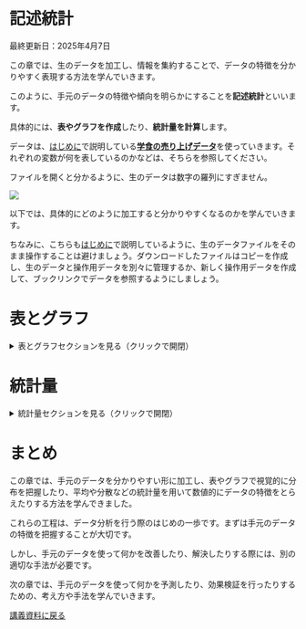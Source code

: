 # 記述統計

最終更新日：2025年4月7日

この章では、生のデータを加工し、情報を集約することで、データの特徴を分かりやすく表現する方法を学んでいきます。

このように、手元のデータの特徴や傾向を明らかにすることを**記述統計**といいます。

具体的には、**表やグラフを作成**したり、**統計量を計算**します。

データは、[はじめに](dataintro_intro.html)で説明している[**学食の売り上げデータ**](https://github.com/ayakanakamuraecon/handout/blob/main/docs/data/sales.csv)を使っていきます。それぞれの変数が何を表しているのかなどは、そちらを参照してください。

ファイルを開くと分かるように、生のデータは数字の羅列にすぎません。

![](fig_dataintro_ok.png)

以下では、具体的にどのように加工すると分かりやすくなるのかを学んでいきます。

ちなみに、こちらも[はじめに](dataintro_intro.html)で説明しているように、生のデータファイルをそのまま操作することは避けましょう。ダウンロードしたファイルはコピーを作成し、生のデータと操作用データを別々に管理するか、新しく操作用データを作成して、ブックリンクでデータを参照するようにしましょう。

# 表とグラフ
<details>
<summary>表とグラフセクションを見る（クリックで開閉）</summary>

## 度数分布表

学食の売り上げ向上を目指すためには、まず現状を知る必要があります。ここでは、学食での1回の買い物あたりの売上金額がどのように分布しているかを見てみましょう。売上金額（`sales`変数）を$100$刻みで区切って表にまとめるだけでも見やすくなります。これを**度数分布表**といいます。

| **階級** | **階級値** | **度数** | **相対度数** | **累積相対度数** |
| --- | --- | --- | --- | --- |
| 200～299 | 250 | 1 | 0.002 | 0.002 |
| 300～399 | 350 | 143 | 0.279 | 0.281 |
| 400～499 | 450 | 310 | 0.605 | 0.887 |
| 500～599 | 550 | 58 | 0.113 | 1.000 |
|          | 合計 | 512 | 1.000 |      |

度数分布表は、以下のような項目で構成されています。

##### 階級
まとめる値の範囲（ここでは100円刻みですが、扱うデータの単位によって適切な範囲を決める必要があります）

（例）200以上300未満の階級、1000以上2000未満の階級、など

- 階級値

その階級を代表する値であり、各階級の中央の値のこと

（例）200以上300未満の階級の階級値は250

##### 度数
階級内に所属する観測値の数

（例）200以上300未満の値をとる観測値が1個あるとき、度数は1

##### 相対度数
サンプルサイズに占める度数の割合 $\left(= \frac{度数}{サンプルサイズ}\right)$

（例）サンプルサイズが512、250の階級の度数が1のとき、相対度数は$\frac{1}{512} = 0.002$

##### 累積相対度数
1番小さい階級からその階級までの相対度数を足し合わせたもの

（例）250の階級の相対度数が$0.002$、350の階級の相対度数が$0.279$のとき、累積相対度数はそれぞれ$0.002$、$0.002 + 0.279 = 0.281$

### Excelで度数分布表を作る

度数分布表は、データの特徴をつかむための第一歩です。

Excelは、セルに「`= 2 + 3`」や「`= SUM(A1:Z100)`」を入力することで、つまり、**「`= 計算式`」や「`= 関数`」を入力する**ことで、計算結果を表示してくれます。
Excelで度数分布表を作成するときは、度数、相対度数、累積相対度数を次のような関数を使って計算していきます。

##### 度数
`COUNTIFS`関数を使い、**階級の下限値以上**かつ**階級の上限値未満**の観測値の個数を計算する。

###### `COUNTIFS`関数

複数の範囲のセルに条件を適用して、すべての条件が満たされた回数をカウントする関数です。

`COUNTIFS(検索条件範囲1, "条件1", [検索条件範囲2, "条件2"], ...)` 

（例）200以上300未満の観測値の個数：`= COUNTIFS($A:$A:, ">=200", $A:$A:, "<300")`

![](fig_dataintro_freqtab_freq.png)

- 検索条件範囲は、普通に選択しただけだと、他のセルに関数をコピペしたときに、参照元のセルとコピペ先の位置関係に応じてデータの範囲も移動してしまいます。同じ関数を何回か使う必要があり、その際にデータの範囲を固定したいときは、列と行の英数字の前に`$`を付けると便利です。
    - 列と行を固定したいとき：`$A$1:$B$20`
    - 列を固定したいとき：`$A1:$B20`
    - 行を固定したいとき：`A$1:B$20`
    
    関数を入力しているセルを選択している状態でF4を押すと切り替えられます。
    
- 条件には比較演算子（数字の大小を比較する記号）を使います。これらの記号は、他のプログラミング言語でも共通なので、ぜひ覚えてください。
    
    
    | `A < B` | AはBより小さい |
    | --- | --- |
    | `A > B` | AはBより大きい |
    | `A <= B` | AはB以下 |
    | `A >= B` | AはB以上 |
    | `A = B` | AとBは等しい |
    | `A != B` | AとBは等しくない |

ついでに、`SUM`関数で度数の合計（つまり、サンプルサイズ）を計算しておくと、この後の作業が少し楽になります。

###### `SUM`関数

`SUM(データの範囲)` 
（例）度数の合計：`=SUM(G2:G5)`

![](fig_dataintro_freqtab_total.png)

##### 相対度数

すでに計算した度数セルと度数の合計セルを使い、 $\frac{度数}{サンプルサイズ}$を計算する

![](fig_dataintro_freqtab_ratio.png)

##### 累積相対度数
それまでの累積相対度数とその階級の相対度数を足す
（例）

- 200以上300未満の階級の累積相対度数：`=H2`
- 300以上400未満の階級の累積相対度数：`=I2 + H3`

![](fig_dataintro_freqtab_crf.png)

すべての階級についてそれぞれの値を計算することで、度数分布表を作成できます。

![](fig_dataintro_freqtab_all.png)


これで、売上金額の分布を把握することができました。

## データのビジュアル化

度数分布表はデータの特徴をとらえるのに便利ですが、さらに「見える化」することで、よりデータの特徴をとらえやすくなります。

次は、度数分布表を見える化した**ヒストグラム**と、その他の代表的なグラフを作成していきましょう。

### ヒストグラム

階級値を横軸に、度数を縦軸にとったグラフを**ヒストグラム**といいます。

![度数分布表](fig_dataintro_freqtab_all.png)

![ヒストグラム](fig_dataintro_hist.png)

どちらにも階級値と度数の情報は含まれますが、ヒストグラムの方がより視覚的にデータの特徴をつかめることが分かると思います。

> - 380円～480円のデータが多い。
> - 330円以下と530円以上のデータは少ない。
> - 430円を中心に、ほぼ左右対称に分布している。
> - ほとんどのデータが330円～530円の間に分布している。


といったことが読み取れるのではないでしょうか。

#### Excelでヒストグラムを作る

Excelでは、生のデータから直接ヒストグラムを作ることができます。

1. データを選択した状態で「挿入」→「グラフ」→「ヒストグラム」を選択する
2. バー（ビンと呼ぶ）の幅を変えたいときは、グラフを右クリックし、「グラフエリアの書式設定」→「軸のオプション（横 項目軸）」→ヒストグラムアイコンをクリック→「ビンの幅」を適切な幅に変更する

![手順1](fig_dataintro_hist_gen.png)

![手順2](fig_dataintro_hist_bin.png)

#### ヒストグラムと棒グラフ

ヒストグラムとよく似たグラフに、**棒グラフ**があります。

![](fig_dataintro_bar.png)

どちらを使っても同じかと思われがちですが、実はこの2つはさまざまな点で異なります。

|  | **ヒストグラム** | **棒グラフ** |
| --- | --- | --- |
| **データの種類** | 連続した数値データ | カテゴリデータ |
| **横軸の順番** | 連続した順番で並べる | 決まりはない |
| **縦軸** | 度数 | 度数に限らない |
| **用途** | 分布をみる | 数量の大小を比較する |
| **バーが示すもの** | バーの**面積**が度数（or 相対度数）を示す | バーの高さが数字の大小を示す |
| **棒の間の間隔** | なし | あり |

例えば、同じ人口を表すとしても、年齢階級ごとの人口や所得階級ごとの人口などを表す際にはヒストグラムが適切であるのに対し、地域別人口や誕生月別人口を表す際には棒グラフが適切です。

### 箱ひげ図

ヒストグラムと並んで使いこなせるようになってほしいグラフが**箱ひげ図**です。

![](fig_dataintro_box.png)

四角い箱とその両端から生えているひげから構成されているグラフで、データのばらつきを示すのに用いられます。

箱ひげ図は四分位数と最大値・最小値を表しています。小さい方から見て

- 最小値：ひげの下端
- 第1四分位数（下位25％の値）：箱の下底
- 第2四分位数（下位50％の値、中央値）：箱の中央の線
- 第3四分位数（下位75％の値）：箱の上底
- 最大値：ひげの上端

で表されています（下図参照）。

![](fig_dataintro_boxex.png)

中央値については[中央値](#中央値)セクションも参照してください。


ヒストグラムでもデータのばらつきを見ることはできますが、分布の情報を四分位数に集約し、情報を落とすことで、**より分布のばらつきに注目できる点**、**複数のデータの比較が容易な点**がメリットです。

#### Excelで箱ひげ図を作る

[Excelでヒストグラムを作る](#excelでヒストグラムを作る)の手順1で、ヒストグラムの代わりに箱ひげ図を選択すれば、簡単に箱ひげ図を作成できます。

![](fig_dataintro_box_gen.png)

### その他の代表的なグラフ

他に、よく使われる代表的なグラフを紹介します。それぞれのグラフが得意なデータがあるので、データの特性に合わせて適切なグラフを選ぶことが重要です。

ちなみに、データの特性を分かりやすく伝えるためには、余分な装飾は省くことが望ましいです。3Dにしない、影を付けない、過度にカラフルにしないようにし、できるだけシンプルで色数を抑えたグラフになるよう意識しましょう。

逆に言えば、装飾が多いグラフは、データの特性を覆い隠しているケースもあります。グラフを解釈するときには、そのグラフが何を伝えたいグラフなのかを考えながら解釈するのが良いでしょう。

#### 折れ線グラフ

数的データの**時間的な変化**を示す際に用いられるグラフです。

以下のグラフは、学食の売り上げデータから作成した、時間当たりの売り上げです。

![](fig_dataintro_line.png)

他にも、例えば年別の人口推移、月別の飛行機のチケット代の推移、年別の米の価格の推移など、時系列データの表示に適しています。

> **注意点**
> 
> - 複数のデータを重ねるときは、色分けや目盛りを工夫する
> 
> （例）
> 
>     - 線の区別がつきやすいよう、色分けをしたり、実線と破線を使い分けたりする
>     - 縦軸の目盛りが$0$から始まると変化がとらえづらいときは、適宜目盛りを省略する
>     - 数値が大きく異なるグラフを重ねるときは、一方の目盛りを右側に配置する

#### 円グラフ・帯グラフ

カテゴリデータの各項目が全体に占める割合を示す際に用いられるグラフです。

以下のグラフは、学食の売り上げデータから作成した、購入品の内訳です。

![円グラフ](fig_dataintro_pie.png)

![帯グラフ](fig_dataintro_stack.png)

他にも、国籍別外国人の割合、血液型、男女比などのデータを表示する際に適しています。

> **注意点**
> 
> - カテゴリは、（円グラフのときは）12時の位置から時計回りに、（帯グラフのときは）左から順に、大きい順で並べる
>     - その他は1番最後
> - 面積が小さいと見づらいので、割合が小さいものはまとめてその他にする
> - データに順序（例えば、「とても満足」「満足」「不満」「とても不満」など）がある場合は、割合順ではなくデータの順序通りに並べる

#### Excelでさまざまなグラフを作る

[Excelでヒストグラムを作る](#excelでヒストグラムを作る)の手順1で、ヒストグラムの代わりに作りたいグラフを選択することで、さまざまなグラフを作ることができます。

![折れ線グラフ](fig_dataintro_line_gen.png)

![円グラフ](fig_dataintro_pie_gen.png)

</details>

# 統計量

<details>
<summary>統計量セクションを見る（クリックで開閉）</summary>

ビジュアル化は便利ですが、問題点もあります。

##### グラフから受ける印象が人によって異なってしまう

同じヒストグラムを見ても、データがまんべんなく分布していると感じる人もいれば、まとまって分布していると感じる人もいるでしょう。

##### 複数のデータを比較することが難しい

それぞれのデータの特徴はどの程度似通っていて、どの程度異なるのか、その判断も人によって異なるでしょう。

このような問題点を解決するために、グラフとともに**統計量**（データの特徴を数値に集約すること）を計算していくことが大切です。

ここでは、代表的な統計量として、**平均**、**中央値**、**分散**、**標準偏差**、**共分散**、**相関係数**の計算方法を学びます。

## 平均・中央値

データの中心を示す代表的な統計量として、**平均**と**中央値**がよく用いられます。

これらは一見似ているように思われがちですが、それぞれに特性と留意点があり、適切な使い分けが求められます。

##### 平均

**平均**（average, mean）は、データの中心（重心）を表す数値です。

$n$個の観測値からなるデータ$(x_{1}, \cdots, x_{n})$の平均$\bar{x}$は、

$$
\bar{x} = \frac{1}{n}(x_{1} + \cdots + x_{n}) = \frac{1}{n}\sum_{i=1}^{n}x_{i}
$$

で表されます。つまり、**観測値の値の合計を、観測値の個数（データサイズ）で割ったもの**です。

**特徴**

- データは平均の周辺に分布する
- 多く現れる値に影響を受ける
- 極端な値（外れ値）に**大きく影響を受ける**

##### 中央値

**中央値**（median）は、**データを小さい順に並べたときに中央に位置するデータの値**のことです。

例えば、$\{4, 1, 3, 2, 5\}$というデータを考えてみましょう。
5つのデータを小さい順に並べると、$\{1, 2, 3, 4, 5\}$となります。
このとき、$3$は小さい方から数えて3番目かつ大きい方から数えて3番目という、中央に位置するデータなので、このときの中央値は$3$になります。

次に、$\{4, 1, 3, 6, 2, 5\}$というデータを考えてみましょう。
6つのデータを小さい順に並べると、$\{1, 2, 3, 4, 5, 6\}$となります。
ちょうど中央に位置するデータはありません。
このときは、小さい方から3番目に位置するデータである$3$と、大きい方から3番目に位置するデータである$4$の平均、つまり$\frac{3 + 4}{2} = 3.5$が中央値になります。

**特徴**

- データが中央値の周辺に分布するとは限らない
- 極端な値に**影響を受けにくい**

このように、平均と中央値にはそれぞれ異なる強みがあります。

どちらか一方だけを見るだけではデータの特徴をうまくとらえられない可能性があるため、データを扱う際には、必ず平均と中央値の両方を比較し、**多角的な視点で分布を把握することが大切**です。

さらに、統計量だけを眺めるのではなく、ヒストグラムなどのグラフを用いて、全体の分布を把握することも必要です。

グラフと統計量は、どちらか一方を採用すれば良いというものではなく、どちらも併用することで、お互いの弱点をカバーし、データへの理解を深めてくれるものなのです。

### Excelで平均と中央値を計算する

学食の売上金額データを用いて平均を計算しましょう。Excelでは`AVERAGE`関数を使います。

###### `AVERAGE`関数

`AVERAGE(データの範囲)` 

（例）`sales`変数の平均：`=AVERAGE(A:A)` 

![](fig_dataintro_mean.png)

平均を計算することで、データの中心（重心）を知ることができました。学食の売り上げデータでは、1回あたりの購入金額は、428.57円のようです。

次に、同じく売上金額データを用いて中央値を計算しましょう。Excelでは`MEDIAN`関数を使います。関数名は異なりますが、使い方は`AVERAGE`関数と同じです。

###### `MEDIAN`関数

`MEDIAN(データの範囲)` 

（例）`sales`変数の中央値：`=MEDIAN(A:A)` 

![](fig_dataintro_med.png)

### 度数分布表から平均を求める

度数分布表しか得られない場合でも、階級値と相対度数から平均を求めることができます。

政府機関や民間調査機関が公表するデータは、あらかじめ度数分布表に集計されていることも多いため、ぜひ覚えておきましょう。

度数分布表を使うときは、**階級値と相対度数をかけたものをすべての階級値について合計**します。

相対度数は $\frac{度数}{サンプルサイズ}$ で求められるため、**階級値 $\times$ 相対度数という式は、観測値をすべて階級値に置き換えたときの平均の式と一致**します（確認してみてください）。

Excelでは、`SUMPRODUCT`関数を使います。

###### `SUMPRODUCT`関数

`SUMPRODUCT(配列1, 配列2, ...)` 

`SUMPRODUCT`関数は、指定した配列の同じ行同士を掛け算し、それを合計する関数です。

（例）`sales`変数の度数分布表から平均を求める：`=SUMPRODUCT(F2:F5, H2:H5)` 

![](fig_dataintro_tabmean.png)

今回は階級値と相対度数の2つの配列を使っていますが、より多くの配列を指定することもできます。

## 分散と標準偏差

データの特徴を知るためには、データの中心だけではなく、**データのばらつきを知ることも大切**です。

例えば、以下のような例を考えてみましょう。

1. 5人の購入金額は、それぞれ $\{500, 500, 500, 500, 500\}$ （円）
2. 5人の購入金額は、それぞれ $\{100, 300, 500, 700, 900\}$ （円）

どちらも平均購入金額では500円になりますが、内訳は大きく異なります。

ケース1では全員が同じ金額を支払っているため、同じ商品を購入している可能性が高いです。売上を伸ばすためには、その商品名を広告の全面に打ち出したり、売り切れないよう仕入れを増やすことが考えられるかもしれません。

一方ケース2では全員がバラバラの商品を購入しているため、特定の商品の販促だけに注力していると、売上が下がってしまうかもしれません。

このように、ばらつきはデータの特徴を表す大事な指標です。

データのばらつきを表す指標が、**分散**と**標準偏差**です。データ$(x_{1}, \cdots, x_{n})$の**分散$\sigma^2$は**、

$$
\sigma^2 = \frac{1}{n}\{(x_{1} - \bar{x})^2 + \cdots + (x_{n} - \bar{x})^2\} = \frac{1}{n}\sum_{i=1}^{n}(x_{i} - \bar{x})^2
$$

で求められます。つまり、**各観測値の平均からの乖離（偏差）の2乗和の平均**です。

**標準偏差 $\sigma$ は、分散の平方根を取って元のデータと単位をそろえた指標**です。

どちらも必ず**0以上の値**をとり、**値が大きいほどばらつきが大きい**（ $=$ 平均から離れた観測値が多い）ことを意味します。

### Excelで分散と標準偏差を計算する

学食の売上金額の分散と標準偏差を計算しましょう。Excelでは、分散には`VAR.P`関数、標準偏差には`STDEV.P`関数を使います。

###### `VAR.P`関数

`VAR.P(データの範囲)` 

（例）`sales`変数の分散：`=VAR.P(A:A)` 

![](fig_dataintro_var.png)

###### `STDEV.P`関数

`STDEV.P(データの範囲)` 

（例）`sales`変数の分散：`=STDEV.P(A:A)` 

![](fig_dataintro_std.png)

分散と標準偏差を求めることで、データのばらつきを知ることができました。学食の売り上げデータでは、購入金額は平均で52.7円、平均から離れているようです。

##### `.P`関数と`.S`関数

`VAR.P`関数と`STDEV.P`関数には、似た関数で`VAR.S`関数と`STDEV.S`関数が存在します。

実は2種類の関数は微妙に用途が異なります。

######  `.P`関数

厳密には標本分散を計算する関数です。

標本分散とは、文字通り手元にあるデータの分散を意味します。

手元のデータが、**性質を知りたい対象（母集団）全体と見なせるとき**や、**単に手元のデータの分散を知りたいとき**に使用します。

###### `.S`関数

こちらは不偏分散を計算する関数です。

不偏分散とは、手元のデータが母集団全体だと見なせないときに、**手元のデータから母集団の分散を推定するとき**に使用します。

ただし、データ$(x_{1}, \cdots, x_{n})$の**不偏分散$s^2$は**、

$$
s^2 = \frac{1}{n-1}\{(x_{1} - \bar{x})^2 + \cdots + (x_{n} - \bar{x})^2\} = \frac{1}{n-1}\sum_{i=1}^{n}(x_{i} - \bar{x})^2
$$

で求められ、**標本分散$\sigma^2$との違いは、$\frac{1}{n}$ をかけるか、$\frac{1}{n-1}$ をかけるかだけ**です。サンプルサイズ $n$ が大きいときにはほぼ同じような値になるため、十分なサイズのデータを集めることができれば、どちらを使うかはあまり気にしなくても良いでしょう。

## 共分散と相関係数

これまでは1変数（1つの調査項目）について平均や分散などの指標に注目してきました。ですが、一般的に、因果関係や予測値を知りたいときには、少なくとも2つの事柄の関係をチェックする必要があります。

例えば、学食の売上を上げていくためには、売上金額が時間や気温など、ほかのどのような変数と連動しているかを知ることも大事でしょう。

![](fig_dataintro_datesales.png)

上図は、売上金額と購入日のデータを並べたものですが、生のデータを一見しただけでは、両者にどのような関係があるのか（あるいはないのか）を読み取ることは難しいと思います。

ここでは、2変数の関係を把握するための手法を学びましょう。

### 散布図

2変数の関係を視覚的に把握するには**散布図**が便利です。

散布図は、**横軸に一方の変数、縦軸にもう一方の変数をとり、各データが当てはまるところに点を打って示す（プロットする）グラフ**です。

具体的に、売上金額と日付の関係を考えてみましょう。日付を横軸、売上金額を縦軸にとったとき、手元にある購入ID $i$ のデータは $(日付, 売上金額) = (x_{i}, y_{i})$ と表すことができます。この $(x_{i}, y_{i})$ を座標とする点を平面上に表したものが散布図です。

![](fig_dataintro_dot.png)

2つの変数が連動して動くことを**相関**と呼びます。

- 一方が増加（減少）すればもう一方も増加（減少）する傾向があるとき、2変数間に**正の相関**があるという。
- 一方が増加（減少）すればもう一方は減少（増加）する傾向があるとき、2変数間に**負の相関**があるという。

#### Excelで散布図を作る

[Excelでヒストグラムを作る](#excelでヒストグラムを作る)の手順1で、相関を見たい2変数のデータ範囲を選択し、散布図を選択することで、簡単に散布図を作ることができます。

![](fig_dataintro_dot_gen.png)


### 共分散

散布図は、2変数間の相関を視覚的に把握するのに便利ですが、散布図の軸のとり方や縦横の比によっては、**情報を読み誤る危険性**があったり、1組の変数の相関を別の組の変数の相関と**比較することが難し**かったりと、問題点もあります。

このような問題点を克服するために、2変数の相関を数値化した**共分散**を計算していきましょう。

$n$個の観測値のペアからなるデータ$\{(x_{1}, y_{1}), \cdots, (x_{n}, y_{n})\}$の共分散$\sigma_{xy}$は、

$$
\sigma_{xy} = \frac{1}{n}\sum_{i=1}^{n}(x_{i}-\bar{x})(y_{i} - \bar{y})
$$

で求められます。つまり、 **$x$ と $y$ それぞれの観測値からそれぞれの平均を引いたもの（$x$ と $y$ それぞれの偏差）をかけたものの平均**です。

共分散は、 $x$ と $y$ に**正の相関があるときは正の値**、**負の相関があるときは負の値**をとります。共分散がゼロとなるときは**無相関**であるといいます。

#### Excelで共分散を計算する

学食データの売上金額と時間変数の共分散を計算してみましょう。Excelでは`COVARIANCE.P`関数を使います。

※`COVARIANCE.P`関数と`COVARIANCE.S`関数の違いは、[`.P`関数と`.S`関数](#`.P`関数と`.S`関数)を参照してください。

###### `COVARIANCE.P`関数

`COVARIANCE.P(データの範囲1, データの範囲2)` 

（例）`sales`変数と`date`変数の共分散：`=COVARIANCE.P(A:A, B:B)` 

![](fig_dataintro_cov.png)

共分散を計算することで、2変数の相関の強さを知ることができました。売上金額と時間の共分散は$-64.14$、つまり、時間と売上の間には負の相関があるようです。

**共分散を解釈するときは単位に気をつけてください。**

共分散の計算式を見ると分かるように、**共分散の単位はそれぞれの変数の単位の積**になります。`sales`変数と`date`変数の共分散の場合、その**単位は円 $\times$ 日**です。

「日付が〇日経つと△円売上が下がる」といった解釈はできません。**共分散から分かるのは**、あくまでその**2変数間に正負どちらの相関があるのか**、だけです。

また、例えば`sales`変数と`time`変数の共分散が$0.09$だと分かった場合でも、`date`変数`とtime`変数の**どちらが`sales`変数との相関が強いかを比較することはできません**。

### 相関係数

共分散の「値が変数の単位に影響され、解釈が難しい」という弱点を克服した指標が**相関係数**です。

$n$個の観測値のペアからなるデータ$\{(x_{1}, y_{1}), \cdots, (x_{n}, y_{n})\}$の相関係数$\rho$は、

$$
\rho = \frac{\sigma_{xy}}{\sigma_{x}\sigma_{y}}
$$

（ただし、 $\sigma_{x}$, $\sigma_{y}$ はそれぞれ変数 $x$, $y$ の標準偏差）

で求められます。つまり、 **$x$ と $y$ の共分散を** **$x$ と $y$ それぞれの標準偏差の積で割ったもの**です。

相関係数には、以下のような特徴があります。

- 2変数間の統計的な傾向を1つの数字で表現する指標
    - あくまで統計的傾向を示す指標であり、**因果関係を保証するものではない**ことに注意
- 必ず **$-1$ から $1$ まで**の値をとる
    - **正**の相関があれば相関係数の値は**正**
    - **負**の相関があれば相関係数の値は**負**
    - **$1$ に近いほど強い正の相関**、 **$-1$ に近いほど強い負の相関**を示す
        - 慣例的に、 $0.4 \sim 0.7$ でやや強い正の相関、$0.7$ 以上で強い正の相関があるということが多い
        - 反対に、$-0.7 \sim -0.4$ でやや強い負の相関、$-0.7$ 以下で強い正の相関があるという
    - 無相関のときは相関係数は $0$
- 変数の単位に依存しないため、**複数の変数の関係を比較する際に便利**

#### Excelで相関係数を計算する

学食データの売上金額と日付変数の相関係数を計算してみましょう。Excelでは`CORREL`関数を使います。

###### `CORREL`関数

`CORREL(データの範囲1, データの範囲2)` 

（例）`sales`変数と`date`変数の相関係数：`=CORREL(A:A, B:B)` 

![](fig_dataintro_cor.png)

売上金額と日付の相関係数は$-0.26$、つまり、日付と売上の間には弱い負の相関があるようです。

### 無相関 $\ne$ 関係がない

**「無相関であること」と「関係がない」は違う**意味を表します。

先ほど`sales`変数と`date`変数の相関係数は$-0.26$であることが分かりました。基準に照らし合わせると2変数間にほとんど相関はないと言えます。

**2変数は全くの無関係に動いている変数だと言えるでしょうか？**

散布図に立ち返ってみましょう。

![](fig_dataintro_dot.png)

散布図は、**2変数が連動して動いている**ことを示しているように見えます。

**共分散や相関係数は、2変数間の線形的な（直線で示せる）相関関係のみを示し**ます。

今回のように`date`変数の一部でピークがくるような、**線形以外の相関関係を表すことはできません**。

共分散や相関係数がほとんど $0$ に近いからといって、変数間に全く関係がないと言えるとは限らないので、**数値とグラフ、両方を使ってデータの特徴をとらえよう**とすることが大切です。

</details>

# まとめ

この章では、手元のデータを分かりやすい形に加工し、表やグラフで視覚的に分布を把握したり、平均や分散などの統計量を用いて数値的にデータの特徴をとらえたりする方法を学んできました。

これらの工程は、データ分析を行う際のはじめの一歩です。まずは手元のデータの特徴を把握することが大切です。

しかし、手元のデータを使って何かを改善したり、解決したりする際には、別の適切な手法が必要です。

次の章では、手元のデータを使って何かを予測したり、効果検証を行ったりするための、考え方や手法を学んでいきます。

[講義資料に戻る](index.html)
